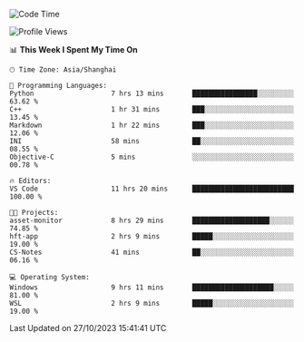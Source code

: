 <!--START_SECTION:waka-->
![Code Time](http://img.shields.io/badge/Code%20Time-1%2C326%20hrs%202%20mins-blue)

![Profile Views](http://img.shields.io/badge/Profile%20Views-1-blue)

📊 **This Week I Spent My Time On** 

```text
🕑︎ Time Zone: Asia/Shanghai

💬 Programming Languages: 
Python                   7 hrs 13 mins       ████████████████░░░░░░░░░   63.62 % 
C++                      1 hr 31 mins        ███░░░░░░░░░░░░░░░░░░░░░░   13.45 % 
Markdown                 1 hr 22 mins        ███░░░░░░░░░░░░░░░░░░░░░░   12.06 % 
INI                      58 mins             ██░░░░░░░░░░░░░░░░░░░░░░░   08.55 % 
Objective-C              5 mins              ░░░░░░░░░░░░░░░░░░░░░░░░░   00.78 % 

🔥 Editors: 
VS Code                  11 hrs 20 mins      █████████████████████████   100.00 % 

🐱‍💻 Projects: 
asset-monitor            8 hrs 29 mins       ███████████████████░░░░░░   74.85 % 
hft-app                  2 hrs 9 mins        █████░░░░░░░░░░░░░░░░░░░░   19.00 % 
CS-Notes                 41 mins             ██░░░░░░░░░░░░░░░░░░░░░░░   06.16 % 

💻 Operating System: 
Windows                  9 hrs 11 mins       ████████████████████░░░░░   81.00 % 
WSL                      2 hrs 9 mins        █████░░░░░░░░░░░░░░░░░░░░   19.00 % 
```


 Last Updated on 27/10/2023 15:41:41 UTC
<!--END_SECTION:waka-->